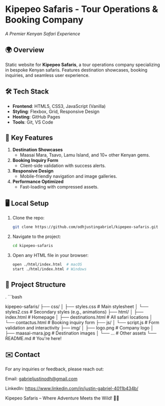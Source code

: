 # Kipepeo Safaris - Tour Operations & Booking Company

*A Premier Kenyan Safari Experience*

## 🌍 Overview
Static website for **Kipepeo Safaris**, a tour operations company specializing in bespoke Kenyan safaris. Features destination showcases, booking inquiries, and seamless user experience.


## 🛠️ Tech Stack
- **Frontend**: HTML5, CSS3, JavaScript (Vanilla)
- **Styling**: Flexbox, Grid, Responsive Design
- **Hosting**: GitHub Pages
- **Tools**: Git, VS Code

## 📌 Key Features
1. **Destination Showcases**  
   - Maasai Mara, Tsavo, Lamu Island, and 10+ other Kenyan gems.
2. **Booking Inquiry Form**  
   - Client-side validation with success alerts.
3. **Responsive Design**  
   - Mobile-friendly navigation and image galleries.
4. **Performance Optimized**  
   - Fast-loading with compressed assets.

## 🖥️ Local Setup
1. Clone the repo:
   ```bash
   git clone https://github.com/odhjustingabriel/kipepeo-safaris.git

2. Navigate to the project:
   ```bash
   cd kipepeo-safaris

3. Open any HTML file in your browser:
   ```bash
   open ./html/index.html  # macOS
   start ./html/index.html # Windows


## 📂 Project Structure
 . ```bash

 kipepeo-safaris/
 ├── css/
 │   ├── styles.css       # Main stylesheet
 │   └── styles2.css      # Secondary styles (e.g., animations)
 ├── html/
 │   ├── index.html       # Homepage
 │   ├── destinations.html # All safari locations
 │   └── contactus.html   # Booking inquiry form
 ├── js/
 │   └── script.js        # Form validation and interactivity
 ├── img/
 │   ├── logo.png         # Company logo
 │   ├── maasai-mara.jpg  # Destination images
 │   └── ...              # Other assets
 └── README.md            # You're here!


## ✉️ Contact

For any inquiries or feedback, please reach out:

Email: gabrieljustinodh@gmail.com

LinkedIn: https://www.linkedin.com/in/justin-gabriel-4011b434b/

Kipepeo Safaris – Where Adventure Meets the Wild! 🦁🌅

